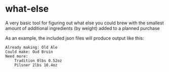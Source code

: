 # what-else

A very basic tool for figuring out what else you could brew with the smallest amount of additional ingredients (by weight) added to a planned purchase

As an example, the included json files will produce output like this:

```
Already making: Old Ale
Could make: Oud Bruin
Need more:
	Tradition 0lbs 0.52oz
	Pilsner 2lbs 10.4oz
```
